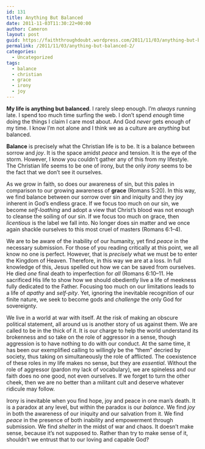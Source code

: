 ```yaml
---
id: 131
title: Anything But Balanced
date: 2011-11-03T11:30:22+00:00
author: Cameron
layout: post
guid: https://faiththroughdoubt.wordpress.com/2011/11/03/anything-but-balanced/
permalink: /2011/11/03/anything-but-balanced-2/
categories:
  - Uncategorized
tags:
  - balance
  - christian
  - grace
  - irony
  - joy
---
```

**My life is anything but balanced**. I rarely sleep enough. I’m _always_ running late. I spend too much time surfing the web. I don’t spend _enough_ time doing the things I claim I care most about. And God _never_ gets enough of my time. I know I’m not alone and I think we as a culture are _anything_ but balanced.

<span class="embed-youtube" style="text-align:center; display: block;"></span> 

**Balance** is precisely what the Christian life is to be. It is a balance between sorrow and _joy_. It is the space amidst _peace_ and tension. It is the eye of the storm. However, I know you couldn’t gather any of this from my lifestyle. The Christian life seems to be one of irony, but the only _irony_ seems to be the fact that we don’t see it ourselves.

As we grow in faith, so does our awareness of sin, but this pales in comparison to our growing awareness of **grace** (Romans 5:20). In this way, we find balance between our sorrow over sin and iniquity and they joy inherent in God’s endless grace. If we focus too much on our sin, we become _self-loathing_ and adopt a view that Christ’s blood was not enough to cleanse the soiling of our sin. If we focus too much on grace, then _licentious_ is the label we fall into. No longer does sin matter and we once again shackle ourselves to this most cruel of masters (Romans 6:1–4).

We are to be aware of the inability of our humanity, yet find _peace_ in the necessary submission. For those of you reading critically at this point, we all know no one is perfect. However, that is _precisely_ what we must be to enter the Kingdom of Heaven. Therefore, in this way we are at a loss. In full knowledge of this, Jesus spelled out how we can be saved from ourselves. He died _one_ final death to imperfection for _all_ (Romans 6:10–11. He sacrificed His life to show how we should obediently live a life of meekness fully dedicated to the Father. Focusing too much on our limitations leads to a life of _apathy_ and _self-pity_. Yet, ignoring the inevitable recognition of our finite nature, we seek to become gods and _challenge_ the only God for sovereignty.

We live in a world at war with itself. At the risk of making an obscure political statement, all around us is another story of us against them. We are called to be in the thick of it. It is our charge to help the world understand its brokenness and so take on the role of aggressor in a sense, though aggression is to have nothing to do with our conduct. At the same time, it has been our exemplified calling to willingly be the “them” decried by society, thus taking on simultaneously the role of afflicted. The coexistence of these roles in my life makes no sense, but they are _essential_. Without the role of aggressor (pardon my lack of vocabulary), we are spineless and our faith does no one good, not even ourselves. If we forget to turn the other cheek, then we are no better than a militant cult and deserve whatever ridicule may follow.

Irony is inevitable when you find hope, joy and peace in one man’s death. It is a paradox at any level, but within the paradox is our _balance_. We find _joy_ in both the awareness of our iniquity and our salvation from it. We find _peace_ in the presence of both inability and empowerment through submission. We find _shelter_ in the midst of war and chaos. It doesn’t make sense, because it’s not supposed to. Rather than try to make sense of it, shouldn’t we entrust that to our loving and capable God?